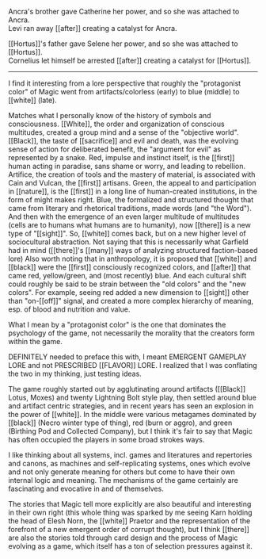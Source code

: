 Ancra's brother gave Catherine her power, and so she was attached to Ancra.  
Levi ran away [[after]] creating a catalyst for Ancra.  
  
[[Hortus]]'s father gave Selene her power, and so she was attached to [[Hortus]].  
Cornelius let himself be arrested [[after]] creating a catalyst for [[Hortus]].

* * *
I find it interesting from a lore perspective that roughly the "protagonist color" of Magic went from artifacts/colorless (early) to blue (middle) to [[white]] (late).

Matches what I personally know of the history of symbols and consciousness. [[White]], the order and organization of conscious multitudes, created a group mind and a sense of the "objective world". [[Black]], the taste of [[sacrifice]] and evil and death, was the evolving sense of action for deliberated benefit, the "argument for evil" as represented by a snake. Red, impulse and instinct itself, is the [[first]] human acting in paradise, sans shame or worry, and leading to rebellion. Artifice, the creation of tools and the mastery of material, is associated with Cain and Vulcan, the [[first]] artisans. Green, the appeal to and participation in [[nature]], is the [[first]] in a long line of human-created institutions, in the form of might makes right. Blue, the formalized and structured thought that came from literary and rhetorical traditions, made words (and "the Word"). And then with the emergence of an even larger multitude of multitudes (cells are to humans what humans are to humanity), now [[there]] is a new type of "[[sight]]". So, [[white]] comes back, but on a new higher level of sociocultural abstraction. Not saying that this is necessarily what Garfield had in mind ([[there]]'s [[many]] ways of analyzing structured faction-based lore) Also worth noting that in anthropology, it is proposed that [[white]] and [[black]] were the [[first]] consciously recognized colors, and [[after]] that came red, yellow/green, and (most recently) blue. And each cultural shift could roughly be said to be strain between the "old colors" and the "new colors". For example, seeing red added a new dimension to [[sight]] other than "on-[[off]]" signal, and created a more complex hierarchy of meaning, esp. of blood and nutrition and value. 

What I mean by a "protagonist color" is the one that dominates the psychology of the game, not necessarily the morality that the creators form within the game.

DEFINITELY needed to preface this with, I meant EMERGENT GAMEPLAY LORE and not PRESCRIBED [[FLAVOR]] LORE. I realized that I was conflating the two in my thinking, just testing ideas.

The game roughly started out by agglutinating around artifacts ([[Black]] Lotus, Moxes) and twenty Lightning Bolt style play, then settled around blue and artifact centric strategies, and in recent years has seen an explosion in the power of [[white]]. In the middle were various metagames dominated by [[black]] (Necro winter type of thing), red (burn or aggro), and green (Birthing Pod and Collected Company), but I think it's fair to say that Magic has often occupied the players in some broad strokes ways.

I like thinking about all systems, incl. games and literatures and repertories and canons, as machines and self-replicating systems, ones which evolve and not only generate meaning for others but come to have their own internal logic and meaning. The mechanisms of the game certainly are fascinating and evocative in and of themselves.

The stories that Magic tell more explicitly are also beautiful and interesting in their own right (this whole thing was sparked by me seeing Karn holding the head of Elesh Norn, the [[white]] Praetor and the representation of the forefront of a new emergent order of corrupt thought), but I think [[there]] are also the stories told through card design and the process of Magic evolving as a game, which itself has a ton of selection pressures against it.